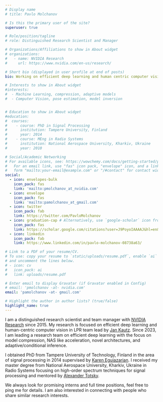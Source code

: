 ```yaml
---
# Display name
# title: Pavlo Molchanov

# Is this the primary user of the site?
superuser: true

# Role/position/tagline
# role: Distinguished Research Scientist and Manager

# Organizations/Affiliations to show in About widget
# organizations:
#   - name: NVIDIA Research
#     url: https://www.nvidia.com/en-us/research/

# Short bio (displayed in user profile at end of posts)
bio: Working on efficient deep learning and human centric computer vision.

# Interests to show in About widget
#interests:
#  - Machine Learning, compression, adaptive models
#  - Computer Vision, pose estimation, model inversion


# Education to show in About widget
#education:
#  courses:
#    - course: PhD in Signal Processing
#      institution: Tampere University, Finland
#      year: 2014
#    - course: MEng in Radio Systems
#      institution: National Aerospace University, Kharkiv, Ukraine
#      year: 2010

# Social/Academic Networking
# For available icons, see: https://wowchemy.com/docs/getting-started/page-builder/#icons
#   For an email link, use "fas" icon pack, "envelope" icon, and a link in the
#   form "mailto:your-email@example.com" or "/#contact" for contact widget.
social:
  - icon: envelopes-bulk
    icon_pack: fas
    link: 'mailto:pmolchanov_at_nvidia.com'
  - icon: envelope
    icon_pack: fas
    link: 'mailto:pamolchanov_at_gmail.com'
  - icon: twitter
    icon_pack: fab
    link: https://twitter.com/PavloMolchanov
  - icon: graduation-cap # Alternatively, use `google-scholar` icon from `ai` icon pack
    icon_pack: fas
    link: https://scholar.google.com/citations?user=J9PoyoIAAAAJ&hl=en&oi=ao
  - icon: linkedin
    icon_pack: fab
    link: https://www.linkedin.com/in/pavlo-molchanov-08738a63/

# Link to a PDF of your resume/CV.
# To use: copy your resume to `static/uploads/resume.pdf`, enable `ai` icons in `params.toml`,
# and uncomment the lines below.
# - icon: cv
#   icon_pack: ai
#   link: uploads/resume.pdf

# Enter email to display Gravatar (if Gravatar enabled in Config)
# email: 'pmolchanov -at- nvidia.com'
email: 'pamolchanov -at- gmail.com'

# Highlight the author in author lists? (true/false)
highlight_name: true
---
```

I am a distinguished research scientist and team manager with [NVIDIA Research](https://www.nvidia.com/en-us/research/) since 2015. My research is focused on efficient deep learning and human-centric computer vision in LPR team lead by [Jan Kautz](https://jankautz.com). Since 2023, I am leading a research team on efficient deep learning with the focus on model compression, NAS like acceleration, novel architectures, and adaptive/conditional inference.
 <!-- In the area of human-centric vision I am working on face/body/hand landmarks and pose estimation, action/gesture recognition and designing novel human-computer interaction systems.  -->

I obtained PhD from Tampere University of Technology, Finland in the area of signal processing in 2014 supervised by [Karen Eguiazarian](https://www.tuni.fi/en/karen-eguiazarian). I received my master degree from National Aerospace University, Kharkiv, Ukraine in Radio Systems focusing on high-order spectrum techniques for signal processing and mentored by [Alexander Totsky](https://ieeexplore.ieee.org/author/37391220000).
<!-- # My dissertation was focused on designing automatic target recognition systems for radars and general radar signal processing. During PhD studies I was honored to receive EuRAD best paper award in 2011 and EuRAD young engineer award in 2013. -->

We always look for promising interns and full time positions, feel free to ping me for details. I am also interested in connecting with people who share similar research interests. 

[comment]: <> ({{< icon name="download" pack="fas" >}} Download my {{< staticref "uploads/demo_resume.pdf" "newtab" >}}resumé{{< /staticref >}}.)
